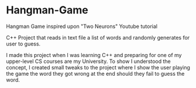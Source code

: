 # Hangman-Game
Hangman Game inspired upon "Two Neurons" Youtube tutorial

C++ Project that reads in text file a list of words and randomly generates for user to guess. 

I made this project when I was learning C++ and preparing for one of my upper-level CS courses are my University.
To show I understood the concept, I created small tweaks to the project where I show the user playing the game the word they got wrong at the end should they fail to guess the word. 
